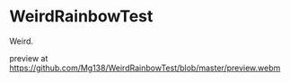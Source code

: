# WeirdRainbowTest
Weird.

preview at https://github.com/Mg138/WeirdRainbowTest/blob/master/preview.webm
